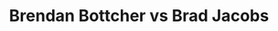 ---
title: Brendan Bottcher vs Brad Jacobs
player1:
  name: Bottcher, Brendan
  percent: 82
  wins: 3
  losses: 2
player2:
  name: Jacobs, Brad
  percent: 87
  wins: 2
  losses: 3
games:
- player1:
    team: AB
    position: Fourth
    percent: 86
    win: 0
    loss: 1
  player2:
    team: 'NO'
    position: Fourth
    percent: 90
    win: 1
    loss: 0
  event: Brier
  year: 2017
  draw: Round Robin(16)
  score: AB 5 - NO 6
- player1:
    team: AB
    position: Fourth
    percent: 88
    win: 1
    loss: 0
  player2:
    team: 'NO'
    position: Fourth
    percent: 79
    win: 0
    loss: 1
  event: Brier
  year: 2018
  draw: Pool(19)
  score: AB 9 - NO 3
- player1:
    team: AB
    position: Fourth
    percent: 82
    win: 1
    loss: 0
  player2:
    team: 'NO'
    position: Fourth
    percent: 85
    win: 0
    loss: 1
  event: Brier
  year: 2018
  draw: Page 3-4(20)
  score: NO 5 - AB 6
- player1:
    team: WC
    position: Fourth
    percent: 59
    win: 0
    loss: 1
  player2:
    team: 'NO'
    position: Fourth
    percent: 93
    win: 1
    loss: 0
  event: Brier
  year: 2019
  draw: Round Robin(1)
  score: WC 2 - NO 10
- player1:
    team: WC
    position: Fourth
    percent: 93
    win: 1
    loss: 0
  player2:
    team: 'NO'
    position: Fourth
    percent: 86
    win: 0
    loss: 1
  event: Brier
  year: 2019
  draw: Semi-Final(21)
  score: NO 4 - WC 5
- player1:
    team: Bott
    position: Fourth
    percent: 94
    win: 1
    loss: 0
  player2:
    team: Jaco
    position: Fourth
    percent: 59
    win: 0
    loss: 1
  event: Trials (Men)
  year: 2017
  draw: Round Robin(13)
  score: Jaco 3 - Bott 9
---